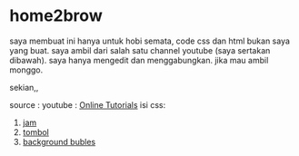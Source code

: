 # home2brow
saya membuat ini hanya untuk hobi semata, code css dan html bukan saya yang buat.
saya ambil dari salah satu channel youtube (saya sertakan dibawah).
saya hanya mengedit dan menggabungkan.
jika mau ambil monggo.


sekian,,

source :
youtube : [Online Tutorials](https://www.youtube.com/c/OnlineTutorials4Designers)
isi css:  
1. [jam](https://www.youtube.com/watch?v=yXFiTDfhSXo&t)
2. [tombol](https://www.youtube.com/watch?v=lCxfo8tvHqk&t)
3. [background bubles](https://www.youtube.com/watch?v=wuUSVEcK-kM&t)
